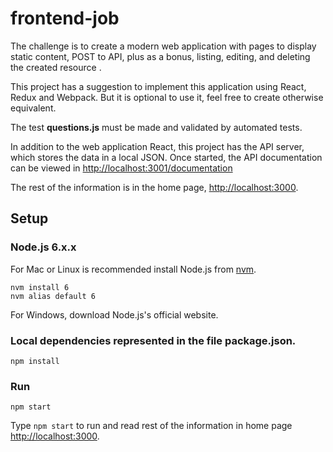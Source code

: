 # frontend-job

The challenge is to create a modern web application with pages to display static content, POST to API, plus as a bonus, listing, editing, and deleting the created resource .

This project has a suggestion to implement this application using React, Redux and Webpack. But it is optional to use it, feel free to create otherwise equivalent.

The test **questions.js** must be made and validated by automated tests.

In addition to the web application React, this project has the API server, which stores the data in a local JSON. Once started, the API documentation can be viewed in [http://localhost:3001/documentation](http://localhost:3001/documentation)

The rest of the information is in the home page, [http://localhost:3000](http://localhost:3000).

## Setup

### Node.js 6.x.x

For Mac or Linux is recommended install Node.js from [nvm](https://github.com/creationix/nvm).

```
nvm install 6
nvm alias default 6
```

For Windows, download Node.js's official website.

### Local dependencies represented in the file **package.json**.

```
npm install
```

### Run

```
npm start
```

Type `npm start` to run and read rest of the information in home page [http://localhost:3000](http://localhost:3000).
